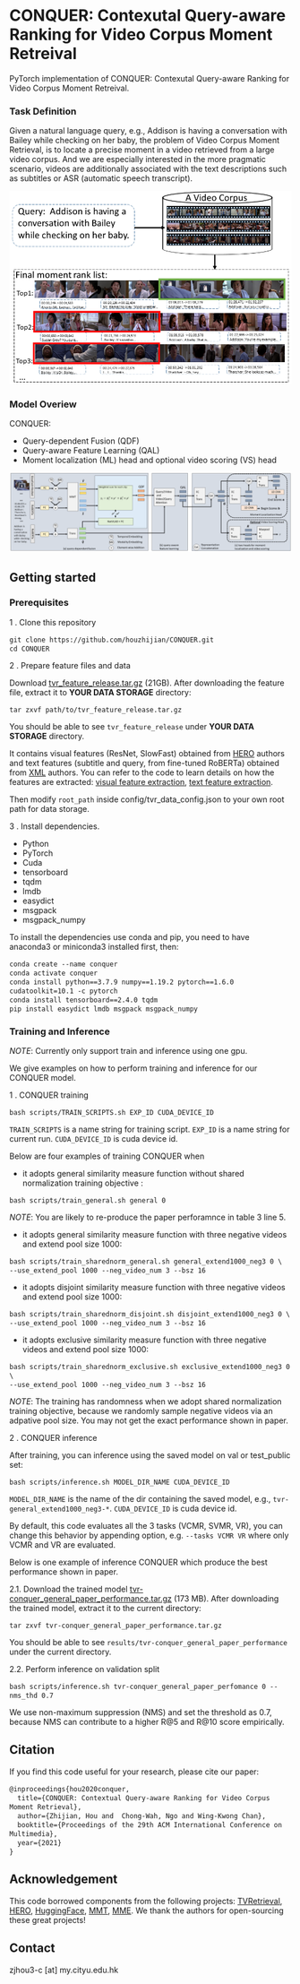 # CONQUER: Contexutal Query-aware Ranking for Video Corpus Moment Retreival
PyTorch implementation of CONQUER: Contexutal Query-aware Ranking for Video Corpus Moment Retreival.

### Task Definition

Given a natural language query, e.g., Addison is having a conversation with Bailey while checking on her baby, 
the problem of Video Corpus Moment Retrieval, is to locate a precise moment in a video retrieved from a large video corpus.
And we are especially interested in the more pragmatic scenario, videos are additionally associated with the text descriptions such as subtitles or ASR (automatic speech transcript).

![task_definition](./figures/problem_definition.png)


### Model Overiew
CONQUER: 
+ Query-dependent Fusion (QDF) 
+ Query-aware Feature Learning (QAL) 
+ Moment localization (ML) head and optional video scoring (VS) head

![model_overview](./figures/conquer_architecture.png)


## Getting started
### Prerequisites
1 . Clone this repository
```
git clone https://github.com/houzhijian/CONQUER.git
cd CONQUER
```

2 . Prepare feature files and data

Download [tvr_feature_release.tar.gz](https://drive.google.com/file/d/1DFnMNH-oi6-cZbl1coXqa_KjtsIsObxG/view?usp=sharing) (21GB). 
After downloading the feature file, extract it to **YOUR DATA STORAGE** directory:
```
tar zxvf path/to/tvr_feature_release.tar.gz 
```
You should be able to see `tvr_feature_release` under **YOUR DATA STORAGE** directory. 

It contains visual features (ResNet, SlowFast) obtained from [HERO](https://github.com/linjieli222/HERO/) authors and text features (subtitle and query, from fine-tuned RoBERTa) obtained from [XML](https://github.com/jayleicn/TVRetrieval) authors. 
You can refer to the code to learn details on how the features are extracted: 
[visual feature extraction](https://github.com/linjieli222/HERO_Video_Feature_Extractor), [text feature extraction](https://github.com/jayleicn/TVRetrieval/tree/master/utils/text_feature). 

Then modify `root_path` inside config/tvr_data_config.json to your own root path for data storage.

3 . Install dependencies.
- Python 
- PyTorch 
- Cuda 
- tensorboard
- tqdm
- lmdb
- easydict
- msgpack
- msgpack_numpy

To install the dependencies use conda and pip, 
you need to have anaconda3 or miniconda3 installed first, then:
```
conda create --name conquer
conda activate conquer 
conda install python==3.7.9 numpy==1.19.2 pytorch==1.6.0 cudatoolkit=10.1 -c pytorch
conda install tensorboard==2.4.0 tqdm
pip install easydict lmdb msgpack msgpack_numpy
```

### Training and Inference
*NOTE*: Currently only support train and inference using one gpu. 

We give examples on how to perform training and inference for our CONQUER model.

1 .  CONQUER training

```
bash scripts/TRAIN_SCRIPTS.sh EXP_ID CUDA_DEVICE_ID
```
`TRAIN_SCRIPTS` is a name string for training script.
`EXP_ID` is a name string for current run. 
`CUDA_DEVICE_ID` is cuda device id.

Below are four examples of training CONQUER when

+ it adopts general similarity measure function without shared normalization training objective : 
```
bash scripts/train_general.sh general 0 
```
*NOTE*: You are likely to re-produce the paper perforamnce in table 3 line 5. 

+ it adopts general similarity measure function with three negative videos and extend pool size 1000:   
```
bash scripts/train_sharednorm_general.sh general_extend1000_neg3 0 \
--use_extend_pool 1000 --neg_video_num 3 --bsz 16
```

+ it adopts disjoint similarity measure function with three negative videos and extend pool size 1000:   
```
bash scripts/train_sharednorm_disjoint.sh disjoint_extend1000_neg3 0 \
--use_extend_pool 1000 --neg_video_num 3 --bsz 16
```

+ it adopts exclusive similarity measure function with three negative videos and extend pool size 1000:   
```
bash scripts/train_sharednorm_exclusive.sh exclusive_extend1000_neg3 0 \
--use_extend_pool 1000 --neg_video_num 3 --bsz 16
```

*NOTE*: The training has randomness when we adopt shared normalization training objective, because we randomly sample negative videos via an adpative pool size. You may not get the exact performance shown in paper.

2 .  CONQUER inference

After training, you can inference using the saved model on val or test_public set:
```
bash scripts/inference.sh MODEL_DIR_NAME CUDA_DEVICE_ID
```
`MODEL_DIR_NAME` is the name of the dir containing the saved model, 
e.g., `tvr-general_extend1000_neg3-*`. 
`CUDA_DEVICE_ID` is cuda device id.

By default, this code evaluates all the 3 tasks (VCMR, SVMR, VR), you can change this behavior 
by appending option, e.g. `--tasks VCMR VR` where only VCMR and VR are evaluated. 


Below is one example of inference CONQUER which produce the best performance shown in paper.

2.1. Download the trained model [tvr-conquer_general_paper_performance.tar.gz](https://drive.google.com/file/d/1ylKpgtkXzxPhko9RKpshCKdxA6Lw5zYj/view?usp=sharing) (173 MB). 
After downloading the trained model, extract it to the current directory:
```
tar zxvf tvr-conquer_general_paper_performance.tar.gz
```
You should be able to see `results/tvr-conquer_general_paper_performance` under the current directory. 

2.2. Perform inference on validation split
```
bash scripts/inference.sh tvr-conquer_general_paper_perfomance 0 --nms_thd 0.7
```
We use non-maximum suppression (NMS) and set the threshold as 0.7, because NMS can contribute to
a higher R@5 and R@10 score empirically.

## Citation
If you find this code useful for your research, please cite our paper:
```
@inproceedings{hou2020conquer,
  title={CONQUER: Contextual Query-aware Ranking for Video Corpus Moment Retrieval},
  author={Zhijian, Hou and  Chong-Wah, Ngo and Wing-Kwong Chan},
  booktitle={Proceedings of the 29th ACM International Conference on Multimedia},
  year={2021}
}
```

## Acknowledgement
This code borrowed components from the following projects: 
[TVRetrieval](https://github.com/jayleicn/TVRetrieval), 
[HERO](https://github.com/linjieli222/HERO/), 
[HuggingFace](https://github.com/huggingface/transformers), 
[MMT](https://github.com/gabeur/mmt), 
[MME](https://github.com/antoine77340/Mixture-of-Embedding-Experts). 
We thank the authors for open-sourcing these great projects!

## Contact
zjhou3-c [at] my.cityu.edu.hk
